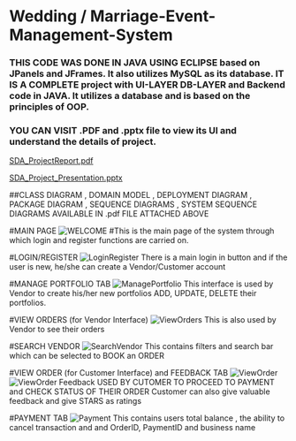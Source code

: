 # Wedding / Marriage-Event-Management-System
### THIS CODE WAS DONE IN JAVA USING ECLIPSE based on JPanels and JFrames. It also utilizes MySQL as its database. IT IS A COMPLETE project with UI-LAYER DB-LAYER and Backend code in JAVA. It utilizes a database and is based on the principles of OOP. 
### YOU CAN VISIT .PDF and .pptx file to view its UI and understand the details of project. 

[SDA_ProjectReport.pdf](https://github.com/TayyabSohail/Marriage-Event-Management-System/files/13631149/i210822_i212478_ProjectReport.pdf)

[SDA_Project_Presentation.pptx](https://github.com/TayyabSohail/Marriage-Event-Management-System/files/13631153/SDA_Project_Presentation.pptx)

##CLASS DIAGRAM , DOMAIN MODEL , DEPLOYMENT DIAGRAM , PACKAGE DIAGRAM , SEQUENCE DIAGRAMS , SYSTEM SEQUENCE DIAGRAMS AVAILABLE IN .pdf FILE ATTACHED ABOVE


#MAIN PAGE
![WELCOME](https://github.com/TayyabSohail/Marriage-Event-Management-System/assets/129260556/1c044d64-056f-4ea4-a27a-74c9a97cdb7f)
#This is the main page of the system through which login and register functions are carried on.

#LOGIN/REGISTER
![LoginRegister](https://github.com/TayyabSohail/Marriage-Event-Management-System/assets/129260556/5f67560b-f638-4b7b-89ac-e0caae040ab1)
There is a main login in button and if the user is new, he/she can create a Vendor/Customer account


#MANAGE PORTFOLIO TAB
![ManagePortfolio](https://github.com/TayyabSohail/Marriage-Event-Management-System/assets/129260556/a861fe2f-cd4e-4e1f-be37-ed086c05672a)
This interface is used by Vendor to create his/her new portfolios ADD, UPDATE, DELETE their portfolios.


#VIEW ORDERS (for Vendor Interface)
![ViewOrders](https://github.com/TayyabSohail/Marriage-Event-Management-System/assets/129260556/376f7552-47d4-4ff7-9653-62f57dcae681)
This is also used by Vendor to see their orders


#SEARCH VENDOR
![SearchVendor](https://github.com/TayyabSohail/Marriage-Event-Management-System/assets/129260556/30af0d17-0505-45a6-b56a-5f39084005c4)
This contains filters and search bar which can be selected to BOOK an ORDER


#VIEW ORDER (for Customer Interface) and FEEDBACK TAB
![ViewOrder](https://github.com/TayyabSohail/Marriage-Event-Management-System/assets/129260556/502d9985-131a-4a95-b8c6-d8c9e008bf8b)
![ViewOrder Feedback](https://github.com/TayyabSohail/Marriage-Event-Management-System/assets/129260556/054fd32b-1dd1-4b13-a999-07d8c9a8b7ad)
USED BY CUTOMER TO PROCEED TO PAYMENT and CHECK STATUS OF THEIR ORDER
Customer can also give valuable feedback and give STARS as ratings


#PAYMENT TAB
![Payment](https://github.com/TayyabSohail/Marriage-Event-Management-System/assets/129260556/a568c5d7-2f05-4ef5-b0f0-cb42f1ecd9d4)
  This contains users total balance , the ability to cancel transaction and and OrderID, PaymentID and
business name








